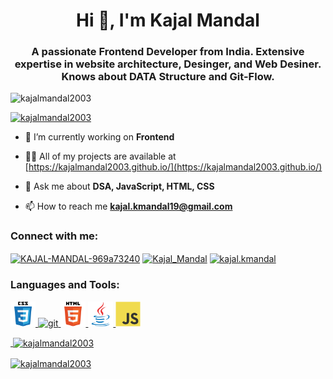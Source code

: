 <h1 align="center">Hi 👋, I'm Kajal Mandal</h1>
<h3 align="center">A passionate Frontend Developer from India. Extensive expertise in website architecture, Desinger, and Web Desiner. Knows about DATA Structure and Git-Flow.</h3>

<p align="left"> <img src="https://komarev.com/ghpvc/?username=kajalmandal2003&label=Profile%20views&color=0e75b6&style=flat" alt="kajalmandal2003" /> </p>

<p align="left"> <a href="https://github.com/ryo-ma/github-profile-trophy"><img src="https://github-profile-trophy.vercel.app/?username=kajalmandal2003" alt="kajalmandal2003" /></a> </p>

- 🔭 I’m currently working on **Frontend**

- 👨‍💻 All of my projects are available at [https://kajalmandal2003.github.io/](https://kajalmandal2003.github.io/)

- 💬 Ask me about **DSA, JavaScript, HTML, CSS**

- 📫 How to reach me **kajal.kmandal19@gmail.com**


<h3 align="left">Connect with me:</h3>
<p align="left">
<a href="https://www.linkedin.com/in/kajal-mandal-999825293/" target="blank"><img align="center" src="https://raw.githubusercontent.com/rahuldkjain/github-profile-readme-generator/master/src/images/icons/Social/linked-in-alt.svg" alt="KAJAL-MANDAL-969a73240" height="30" width="40" /></a>
<a href="https://www.instagram.com/kajal_mandal89/" target="blank"><img align="center" src="https://raw.githubusercontent.com/rahuldkjain/github-profile-readme-generator/master/src/images/icons/Social/instagram.svg" alt="Kajal_Mandal" height="30" width="40" /></a>
<a href="https://leetcode.com/u/kajalmandal/" target="blank"><img align="center" src="https://raw.githubusercontent.com/rahuldkjain/github-profile-readme-generator/master/src/images/icons/Social/leet-code.svg" alt="kajal.kmandal" height="30" width="40" /></a>
</p>

<h3 align="left">Languages and Tools:</h3>
<p align="left"> <a href="https://www.w3schools.com/css/" target="_blank" rel="noreferrer"> <img src="https://raw.githubusercontent.com/devicons/devicon/master/icons/css3/css3-original-wordmark.svg" alt="css3" width="40" height="40"/> </a> <a href="https://git-scm.com/" target="_blank" rel="noreferrer"> <img src="https://www.vectorlogo.zone/logos/git-scm/git-scm-icon.svg" alt="git" width="40" height="40"/> </a> <a href="https://www.w3.org/html/" target="_blank" rel="noreferrer"> <img src="https://raw.githubusercontent.com/devicons/devicon/master/icons/html5/html5-original-wordmark.svg" alt="html5" width="40" height="40"/> </a> <a href="https://www.java.com" target="_blank" rel="noreferrer"> <img src="https://raw.githubusercontent.com/devicons/devicon/master/icons/java/java-original.svg" alt="java" width="40" height="40"/> </a> <a href="https://developer.mozilla.org/en-US/docs/Web/JavaScript" target="_blank" rel="noreferrer"> <img src="https://raw.githubusercontent.com/devicons/devicon/master/icons/javascript/javascript-original.svg" alt="javascript" width="40" height="40"/> </a> <a href="https://www.mysql.com/" target="_blank" rel="noreferrer"> </p>

<p>&nbsp;<img align="center" src="https://github-readme-stats.vercel.app/api?username=kajalmandal2003&show_icons=true&locale=en" alt="kajalmandal2003" /></p>

<p><img align="center" src="https://github-readme-streak-stats.herokuapp.com/?user=kajalmandal2003&" alt="kajalmandal2003" /></p>
